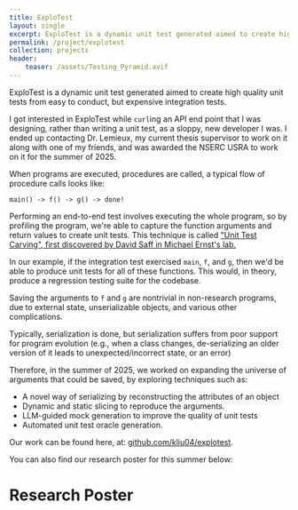 ```yaml
---
title: ExploTest
layout: single
excerpt: ExploTest is a dynamic unit test generated aimed to create high quality unit tests from easy to conduct, but expensive integration tests.
permalink: /project/explotest
collection: projects
header:
    teaser: /assets/Testing_Pyramid.avif
---
```


ExploTest is a dynamic unit test generated aimed to create high quality unit tests from easy to conduct, but expensive integration tests.

I got interested in ExploTest while `curl`ing an API end point that I was designing, rather than
writing a unit test, as a sloppy, new developer I was. I ended up contacting Dr. Lemieux, my current thesis supervisor to work on it along with one of my friends, and was awarded the NSERC USRA to work on it for the
summer of 2025.

When programs are executed, procedures are called, a typical flow of procedure calls looks like:

`main() -> f() -> g() -> done!`

Performing an end-to-end test involves executing the whole program, so by profiling the program, we're able to
capture the function arguments and return values to create unit tests.
This technique is called ["Unit Test Carving", first discovered by David Saff in Michael Ernst's lab.](https://homes.cs.washington.edu/~mernst/pubs/test-factoring-ase2005.pdf)

In our example, if the integration test exercised `main`, `f`, and `g`, then we'd be able to produce unit tests
for all of these functions. This would, in theory, produce a regression testing suite for the codebase.

Saving the arguments to `f` and `g` are nontrivial in non-research programs, due to external state, 
unserializable objects, and various other complications.

Typically, serialization is done, but serialization suffers from poor support for program evolution (e.g., when a class changes, de-serializing an older version of it leads to unexpected/incorrect state, or an error)

Therefore, in the summer of 2025, we worked on expanding the universe of arguments that could be saved,
by exploring techniques such as:
 - A novel way of serializing by reconstructing the attributes of an object
 - Dynamic and static slicing to reproduce the arguments.
 - LLM-guided mock generation to improve the quality of unit tests
 - Automated unit test oracle generation.

Our work can be found here, at: [github.com/kliu04/explotest](https://github.com/kliu04/explotest).

You can also find our research poster for this summer below:

# Research Poster
<object data="{{ site.url }}{{ site.baseurl }}/assets/explotest-research-poster.pdf" width="2000" height="2000" type="application/pdf"></object>